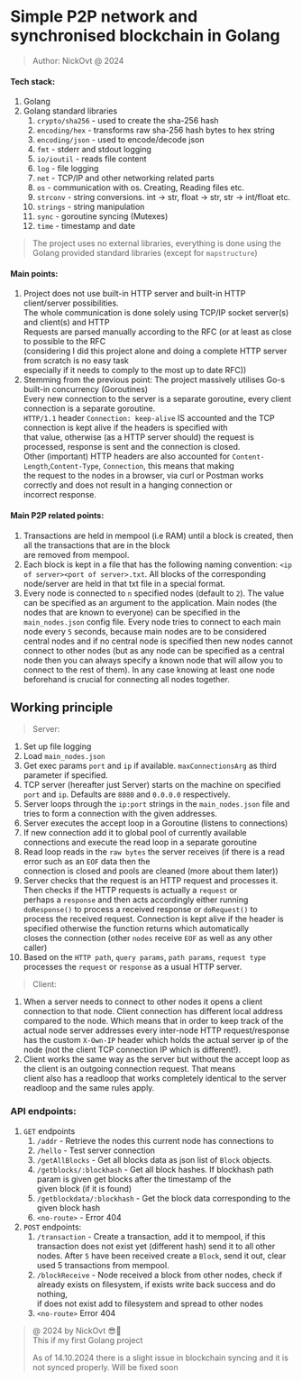 # Simple P2P network and synchronised blockchain in Golang
> Author: NickOvt @ 2024

#### Tech stack:
1. Golang
2. Golang standard libraries
   1. `crypto/sha256` - used to create the sha-256 hash
   2. `encoding/hex` - transforms raw sha-256 hash bytes to hex string
   2. `encoding/json` - used to encode/decode json
   3. `fmt` - stderr and stdout logging
   4. `io/ioutil` - reads file content
   5. `log` - file logging
   6. `net` - TCP/IP and other networking related parts
   7. `os` - communication with os. Creating, Reading files etc.
   8. `strconv` - string conversions. int -> str, float -> str, str -> int/float etc.
   9.  `strings` - string manipulation
   10. `sync` - goroutine syncing (Mutexes)
   11. `time` - timestamp and date
> The project uses no external libraries, everything is done using the Golang provided standard libraries (except for `mapstructure`)

#### Main points:
1. Project does not use built-in HTTP server and built-in HTTP client/server possibilities.  
The whole communication is done solely using TCP/IP socket server(s) and client(s) and HTTP  
Requests are parsed manually according to the RFC (or at least as close to possible to the RFC  
(considering I did this project alone and doing a complete HTTP server from scratch is no easy task  
especially if it needs to comply to the most up to date RFC))
2. Stemming from the previous point: The project massively utilises Go-s built-in concurrency (Goroutines)  
Every new connection to the server is a separate goroutine, every client connection is a separate goroutine.  
`HTTP/1.1` header `Connection: keep-alive` IS accounted and the TCP connection is kept alive if the headers is specified with  
that value, otherwise (as a HTTP server should) the request is processed, response is sent and the connection is closed.  
Other (important) HTTP headers are also accounted for `Content-Length`,`Content-Type`, `Connection`, this means that making   
the request to the nodes in a browser, via curl or Postman works correctly and does not result in a hanging connection or  
incorrect response.

#### Main P2P related points:
1. Transactions are held in mempool (i.e RAM) until a block is created, then all the transactions that are in the block  
are removed from mempool.
2. Each block is kept in a file that has the following naming convention: `<ip of server><port of server>.txt`. All blocks of the corresponding node/server are held in that txt file in a special format.  
3. Every node is connected to `n` specified nodes (default to `2`). The value can be specified as an argument to the application. Main nodes (the nodes that are known to everyone) can be specified in the `main_nodes.json` config file. Every node tries to connect to each main node every `5` seconds, because main nodes are to be considered central nodes and if no central node is specified then new nodes cannot connect to other nodes (but as any node can be specified as a central node then you can always specify a known node that will allow you to connect to the rest of them). In any case knowing at least one node beforehand is crucial for connecting all nodes together.

## Working principle
> Server:
1. Set up file logging
2. Load `main_nodes.json`
3. Get exec params `port` and `ip` if available. `maxConnectionsArg` as third parameter if specified.
4. TCP server (hereafter just Server) starts on the machine on specified `port` and `ip`. Defaults are `8080` and `0.0.0.0` respectively.
5. Server loops through the `ip:port` strings in the `main_nodes.json` file and tries to form a connection with the given addresses.
6. Server executes the accept loop in a Goroutine (listens to connections)
7. If new connection add it to global pool of currently available connections and execute the read loop in a separate goroutine
8. Read loop reads in the `raw bytes` the server receives (if there is a read error such as an `EOF` data then the  
connection is closed and pools are cleaned (more about them later))
9. Server checks that the request is an HTTP request and processes it. Then checks if the HTTP requests is actually a `request` or  
perhaps a `response` and then acts accordingly either running `doResponse()` to process a received response or `doRequest()` to  
process the received request. Connection is kept alive if the header is specified otherwise the function returns which automatically  
closes the connection (other `nodes` receive `EOF` as well as any other caller)
10. Based on the `HTTP path`, `query params`, `path params`, `request type` processes the `request` or `response` as a usual HTTP server.

> Client:
1. When a server needs to connect to other nodes it opens a client connection to that node. Client connection has different local address  
compared to the node. Which means that in order to keep track of the actual node server addresses every inter-node HTTP request/response  
has the custom `X-Own-IP` header which holds the actual server ip of the node (not the client TCP connection IP which is different!).
2. Client works the same way as the server but without the accept loop as the client is an outgoing connection request. That means  
client also has a readloop that works completely identical to the server readloop and the same rules apply.

### API endpoints:
1. `GET` endpoints
   1. `/addr` - Retrieve the nodes this current node has connections to
   2. `/hello` - Test server connection
   3. `/getAllBlocks` - Get all blocks data as json list of `Block` objects.
   3. `/getblocks/:blockhash` - Get all block hashes. If blockhash path param is given get blocks after the timestamp of the  
   given block (if it is found)
   4. `/getblockdata/:blockhash` - Get the block data corresponding to the given block hash
   5. `<no-route>` - Error 404
2. `POST` endpoints:
   1. `/transaction` - Create a transaction, add it to mempool, if this transaction does not exist yet (different hash) send it to all other nodes. After `5` have been received create a `Block`, send it out, clear used 5 transactions from mempool.
   2. `/blockReceive` - Node received a block from other nodes, check if already exists on filesystem, if exists write back success and do nothing,  
   if does not exist add to filesystem and spread to other nodes
   3. `<no-route>` Error 404

> @ 2024 by NickOvt 😎👋  
> This if my first Golang project
>
> As of 14.10.2024 there is a slight issue in blockchain syncing and it is not synced properly. Will be fixed soon